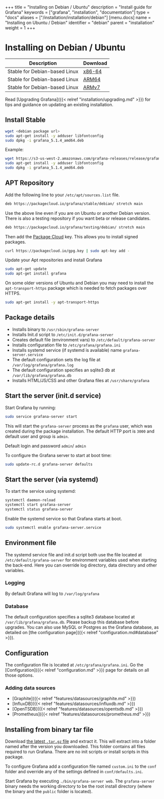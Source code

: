 +++
title = "Installing on Debian / Ubuntu"
description = "Install guide for Grafana"
keywords = ["grafana", "installation", "documentation"]
type = "docs"
aliases = ["/installation/installation/debian"]
[menu.docs]
name = "Installing on Ubuntu / Debian"
identifier = "debian"
parent = "installation"
weight = 1
+++

# Installing on Debian / Ubuntu

Description | Download
------------ | -------------
Stable for Debian-based Linux | [x86-64](https://grafana.com/grafana/download?platform=linux)
Stable for Debian-based Linux | [ARM64](https://grafana.com/grafana/download?platform=arm)
Stable for Debian-based Linux | [ARMv7](https://grafana.com/grafana/download?platform=arm)

Read [Upgrading Grafana]({{< relref "installation/upgrading.md" >}}) for tips and guidance on updating an existing
installation.

## Install Stable


```bash
wget <debian package url>
sudo apt-get install -y adduser libfontconfig
sudo dpkg -i grafana_5.1.4_amd64.deb
```

Example:

```bash
wget https://s3-us-west-2.amazonaws.com/grafana-releases/release/grafana_5.1.4_amd64.deb
sudo apt-get install -y adduser libfontconfig
sudo dpkg -i grafana_5.1.4_amd64.deb
```

## APT Repository

Add the following line to your `/etc/apt/sources.list` file.

```bash
deb https://packagecloud.io/grafana/stable/debian/ stretch main
```

Use the above line even if you are on Ubuntu or another Debian version.
There is also a testing repository if you want beta or release
candidates.

```bash
deb https://packagecloud.io/grafana/testing/debian/ stretch main
```

Then add the [Package Cloud](https://packagecloud.io/grafana) key. This
allows you to install signed packages.

```bash
curl https://packagecloud.io/gpg.key | sudo apt-key add -
```

Update your Apt repositories and install Grafana

```bash
sudo apt-get update
sudo apt-get install grafana
```

On some older versions of Ubuntu and Debian you may need to install the
`apt-transport-https` package which is needed to fetch packages over
HTTPS.

```bash
sudo apt-get install -y apt-transport-https
```

## Package details

- Installs binary to `/usr/sbin/grafana-server`
- Installs Init.d script to `/etc/init.d/grafana-server`
- Creates default file (environment vars) to `/etc/default/grafana-server`
- Installs configuration file to `/etc/grafana/grafana.ini`
- Installs systemd service (if systemd is available) name `grafana-server.service`
- The default configuration sets the log file at `/var/log/grafana/grafana.log`
- The default configuration specifies an sqlite3 db at `/var/lib/grafana/grafana.db`
- Installs HTML/JS/CSS and other Grafana files at `/usr/share/grafana`

## Start the server (init.d service)

Start Grafana by running:

```bash
sudo service grafana-server start
```

This will start the `grafana-server` process as the `grafana` user,
which was created during the package installation. The default HTTP port
is `3000` and default user and group is `admin`.

Default login and password `admin`/ `admin`

To configure the Grafana server to start at boot time:

```bash
sudo update-rc.d grafana-server defaults
```

## Start the server (via systemd)

To start the service using systemd:

```bash
systemctl daemon-reload
systemctl start grafana-server
systemctl status grafana-server
```

Enable the systemd service so that Grafana starts at boot.

```bash
sudo systemctl enable grafana-server.service
```

## Environment file

The systemd service file and init.d script both use the file located at
`/etc/default/grafana-server` for environment variables used when
starting the back-end. Here you can override log directory, data
directory and other variables.

### Logging

By default Grafana will log to `/var/log/grafana`

### Database

The default configuration specifies a sqlite3 database located at
`/var/lib/grafana/grafana.db`. Please backup this database before
upgrades. You can also use MySQL or Postgres as the Grafana database, as detailed on [the configuration page]({{< relref "configuration.md#database" >}}).

## Configuration

The configuration file is located at `/etc/grafana/grafana.ini`.  Go the
[Configuration]({{< relref "configuration.md" >}}) page for details on all
those options.

### Adding data sources

- [Graphite]({{< relref "features/datasources/graphite.md" >}})
- [InfluxDB]({{< relref "features/datasources/influxdb.md" >}})
- [OpenTSDB]({{< relref "features/datasources/opentsdb.md" >}})
- [Prometheus]({{< relref "features/datasources/prometheus.md" >}})

## Installing from binary tar file

Download [the latest `.tar.gz` file](https://grafana.com/get) and
extract it.  This will extract into a folder named after the version you
downloaded. This folder contains all files required to run Grafana.  There are
no init scripts or install scripts in this package.

To configure Grafana add a configuration file named `custom.ini` to the
`conf` folder and override any of the settings defined in
`conf/defaults.ini`.

Start Grafana by executing `./bin/grafana-server web`. The `grafana-server`
binary needs the working directory to be the root install directory (where the
binary and the `public` folder is located).
